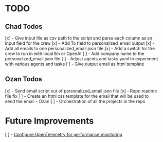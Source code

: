 # TODO

## Chad Todos
[x] - Give input file as csv path to the script and parse each column as an input field for the crew
[x] - Add To field to personalized_email output
[x] - Add all emails to one personalized_email json file
[x] - Add a switch for the crew to run in with local llm or OpenAI
[ ] - Add company name to the personalized_email json file
[ ] - Adjust agents and tasks yaml to experiment with various agents and tasks
[ ] - Give output email as html template

## Ozan Todos
[x] - Send email script out of personalized_email json file
[x] - Repo readme file fix
[ ] - Create an html css template for the email that will be used to send the email - Ozan
[ ] - Orchestration of all the projects in the repo


# Future Improvements
[ ] - [Configure OpenTelemetry for performance monitoring](https://docs.crewai.com/how-to/openlit-observability)
